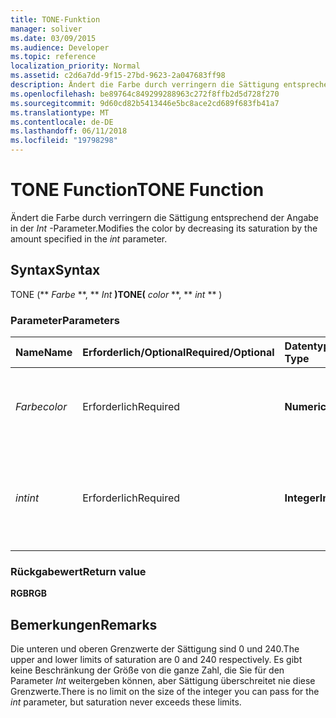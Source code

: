```yaml
---
title: TONE-Funktion
manager: soliver
ms.date: 03/09/2015
ms.audience: Developer
ms.topic: reference
localization_priority: Normal
ms.assetid: c2d6a7dd-9f15-27bd-9623-2a047683ff98
description: Ändert die Farbe durch verringern die Sättigung entsprechend der Angabe in der Int-Parameter.
ms.openlocfilehash: be89764c849299288963c272f8ffb2d5d728f270
ms.sourcegitcommit: 9d60cd82b5413446e5bc8ace2cd689f683fb41a7
ms.translationtype: MT
ms.contentlocale: de-DE
ms.lasthandoff: 06/11/2018
ms.locfileid: "19798298"
---
```

# <a name="tone-function"></a><span data-ttu-id="a31bb-103">TONE Function</span><span class="sxs-lookup"><span data-stu-id="a31bb-103">TONE Function</span></span>

<span data-ttu-id="a31bb-104">Ändert die Farbe durch verringern die Sättigung entsprechend der Angabe in der _Int_ -Parameter.</span><span class="sxs-lookup"><span data-stu-id="a31bb-104">Modifies the color by decreasing its saturation by the amount specified in the  _int_ parameter.</span></span> 
  
## <a name="syntax"></a><span data-ttu-id="a31bb-105">Syntax</span><span class="sxs-lookup"><span data-stu-id="a31bb-105">Syntax</span></span>

<span data-ttu-id="a31bb-106">TONE (** *Farbe* **, ** *Int* **)</span><span class="sxs-lookup"><span data-stu-id="a31bb-106">TONE(** *color* **, ** *int* ** )</span></span> 
  
### <a name="parameters"></a><span data-ttu-id="a31bb-107">Parameter</span><span class="sxs-lookup"><span data-stu-id="a31bb-107">Parameters</span></span>

|<span data-ttu-id="a31bb-108">**Name**</span><span class="sxs-lookup"><span data-stu-id="a31bb-108">**Name**</span></span>|<span data-ttu-id="a31bb-109">**Erforderlich/Optional**</span><span class="sxs-lookup"><span data-stu-id="a31bb-109">**Required/Optional**</span></span>|<span data-ttu-id="a31bb-110">**Datentyp**</span><span class="sxs-lookup"><span data-stu-id="a31bb-110">**Data Type**</span></span>|<span data-ttu-id="a31bb-111">**Beschreibung**</span><span class="sxs-lookup"><span data-stu-id="a31bb-111">**Description**</span></span>|
|:-----|:-----|:-----|:-----|
| <span data-ttu-id="a31bb-112">_Farbe_</span><span class="sxs-lookup"><span data-stu-id="a31bb-112">_color_</span></span> <br/> |<span data-ttu-id="a31bb-113">Erforderlich</span><span class="sxs-lookup"><span data-stu-id="a31bb-113">Required</span></span>  <br/> |<span data-ttu-id="a31bb-114">**Numeric**</span><span class="sxs-lookup"><span data-stu-id="a31bb-114">**Numeric**</span></span> <br/> |<span data-ttu-id="a31bb-115">Der Farbindex von Microsoft Visio oder der RGB-Wert der Farbe.</span><span class="sxs-lookup"><span data-stu-id="a31bb-115">The Microsoft Visio color index or RGB value of the color.</span></span>  <br/> |
| <span data-ttu-id="a31bb-116">_int_</span><span class="sxs-lookup"><span data-stu-id="a31bb-116">_int_</span></span> <br/> |<span data-ttu-id="a31bb-117">Erforderlich</span><span class="sxs-lookup"><span data-stu-id="a31bb-117">Required</span></span>  <br/> |<span data-ttu-id="a31bb-118">**Integer**</span><span class="sxs-lookup"><span data-stu-id="a31bb-118">**Integer**</span></span> <br/> |<span data-ttu-id="a31bb-p101">Der Wert, um den die Farbsättigung verringert werden soll. Kann positiv oder negativ sein.</span><span class="sxs-lookup"><span data-stu-id="a31bb-p101">The amount by which to decrease the saturation of the color. Can be positive or negative.</span></span>  <br/> |
   
### <a name="return-value"></a><span data-ttu-id="a31bb-121">Rückgabewert</span><span class="sxs-lookup"><span data-stu-id="a31bb-121">Return value</span></span>

 <span data-ttu-id="a31bb-122">**RGB**</span><span class="sxs-lookup"><span data-stu-id="a31bb-122">**RGB**</span></span>
  
## <a name="remarks"></a><span data-ttu-id="a31bb-123">Bemerkungen</span><span class="sxs-lookup"><span data-stu-id="a31bb-123">Remarks</span></span>

<span data-ttu-id="a31bb-124">Die unteren und oberen Grenzwerte der Sättigung sind 0 und 240.</span><span class="sxs-lookup"><span data-stu-id="a31bb-124">The upper and lower limits of saturation are 0 and 240 respectively.</span></span> <span data-ttu-id="a31bb-125">Es gibt keine Beschränkung der Größe von die ganze Zahl, die Sie für den Parameter _Int_ weitergeben können, aber Sättigung überschreitet nie diese Grenzwerte.</span><span class="sxs-lookup"><span data-stu-id="a31bb-125">There is no limit on the size of the integer you can pass for the  _int_ parameter, but saturation never exceeds these limits.</span></span> 
  

